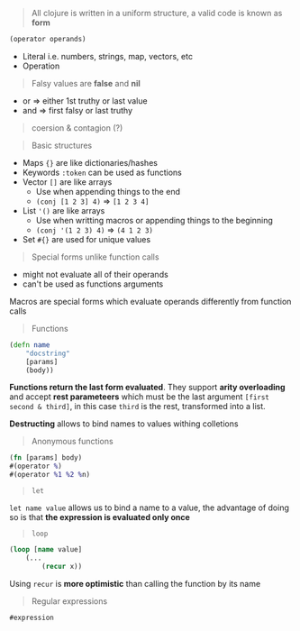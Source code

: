 
> All clojure is written in a uniform structure, a valid code is known as **form**

```clj
(operator operands)
```
* Literal i.e. numbers, strings, map, vectors, etc
* Operation

> Falsy values are **false** and **nil**

* or => either 1st truthy or last value
* and => first falsy or last truthy

> coersion & contagion (?)

> Basic structures
* Maps `{}` are like dictionaries/hashes
* Keywords `:token` can be used as functions
* Vector `[]` are like arrays
    * Use when appending things to the end
    * `(conj [1 2 3] 4)` => `[1 2 3 4]`
* List `'()` are like arrays
    * Use when writting macros or appending things to the beginning
    * `(conj '(1 2 3) 4)` => `(4 1 2 3)` 
* Set `#{}` are used for unique values

> Special forms unlike function calls

* might not evaluate all of their operands
* can't be used as functions arguments

Macros are special forms which evaluate operands differently from function calls

> Functions

```clj
(defn name
    "docstring"
    [params]
    (body))
```
**Functions return the last form evaluated**. They support **arity overloading** and accept **rest parameteers** which must be the last argument  `[first second & third]`, in this case `third` is the rest, transformed into a list.

**Destructing** allows to bind names to values withing colletions

> Anonymous functions

```clj
(fn [params] body)
#(operator %)
#(operator %1 %2 %n)
```

> `let` 

`let name value` allows us to bind a name to a value, the advantage of doing so is that **the expression is evaluated only once** 

> `loop`

```clj
(loop [name value]
    (...
        (recur x))
```

Using `recur` is **more optimistic** than calling the function by its name

> Regular expressions

`#expression`